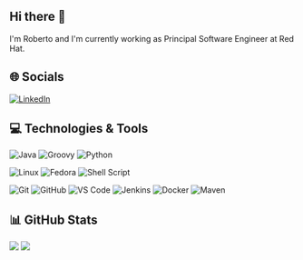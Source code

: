 ## Hi there 👋

I'm Roberto and I'm currently working as Principal Software Engineer at Red Hat.

## 🌐 Socials
[![LinkedIn](https://img.shields.io/badge/LinkedIn-%230077B5.svg?logo=linkedin&logoColor=white)](https://linkedin.com/in/rgdoliveira)

## 💻 Technologies & Tools
![Java](https://img.shields.io/badge/Java-black?style=for-the-badge&logo=java)
![Groovy](https://img.shields.io/badge/Groovy-black?style=for-the-badge&logo=Groovy)
![Python](https://img.shields.io/badge/-Python-black?style=for-the-badge&logo=Python)

![Linux](https://img.shields.io/badge/Linux-black?style=for-the-badge&logo=linux)
![Fedora](https://img.shields.io/badge/Fedora-black?style=for-the-badge&logo=fedora)
![Shell Script](https://img.shields.io/badge/shell_script-%23121011.svg?style=for-the-badge&logo=gnu-bash)

![Git](https://img.shields.io/badge/-Git-black?style=for-the-badge&logo=git)
![GitHub](https://img.shields.io/badge/-GitHub-181717?style=for-the-badge&logo=github)
![VS Code](https://img.shields.io/badge/VS%20Code-black?style=for-the-badge&logo=visual-studio-code)
![Jenkins](https://img.shields.io/badge/Jenkins-black?style=for-the-badge&logo=jenkins)
![Docker](https://img.shields.io/badge/docker-black?style=for-the-badge&logo=Docker)
![Maven](https://img.shields.io/badge/maven-black?style=for-the-badge&logo=apache-maven)

## 📊 GitHub Stats
![](https://github-readme-stats.vercel.app/api?username=rgdoliveira&include_all_commits=true) ![](https://github-readme-streak-stats.herokuapp.com/?user=rgdoliveira)

